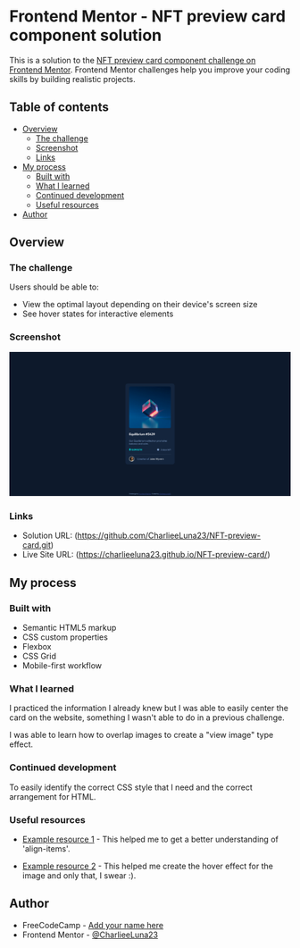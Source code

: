 # Frontend Mentor - NFT preview card component solution

This is a solution to the [NFT preview card component challenge on Frontend Mentor](https://www.frontendmentor.io/challenges/nft-preview-card-component-SbdUL_w0U). Frontend Mentor challenges help you improve your coding skills by building realistic projects. 

## Table of contents

- [Overview](#overview)
  - [The challenge](#the-challenge)
  - [Screenshot](#screenshot)
  - [Links](#links)
- [My process](#my-process)
  - [Built with](#built-with)
  - [What I learned](#what-i-learned)
  - [Continued development](#continued-development)
  - [Useful resources](#useful-resources)
- [Author](#author)

## Overview

### The challenge

Users should be able to:

- View the optimal layout depending on their device's screen size
- See hover states for interactive elements

### Screenshot

![](./screenshot.jpg)

### Links

- Solution URL: (https://github.com/CharlieeLuna23/NFT-preview-card.git)
- Live Site URL: (https://charlieeluna23.github.io/NFT-preview-card/)

## My process

### Built with

- Semantic HTML5 markup
- CSS custom properties
- Flexbox
- CSS Grid
- Mobile-first workflow



### What I learned

I practiced the information I already knew but I was able to easily center the card on the website, something I wasn't able to do in a previous challenge.

I was able to learn how to overlap images to create a "view image" type effect.


### Continued development

To easily identify the correct CSS style that I need and the correct arrangement for HTML.

### Useful resources

- [Example resource 1](https://developer.mozilla.org/es/docs/Web/CSS/align-items) - This helped me to get a better understanding of 'align-items'.

- [Example resource 2](https://www.youtube.com/watch?v=88aBN3N45WA&ab_channel=CodeAgam) - This helped me create the hover effect for the image and only that, I swear :).


## Author

- FreeCodeCamp - [Add your name here](https://www.freecodecamp.org/CharlieeLuna)
- Frontend Mentor - [@CharlieeLuna23](https://www.frontendmentor.io/profile/CharlieeLuna23)
